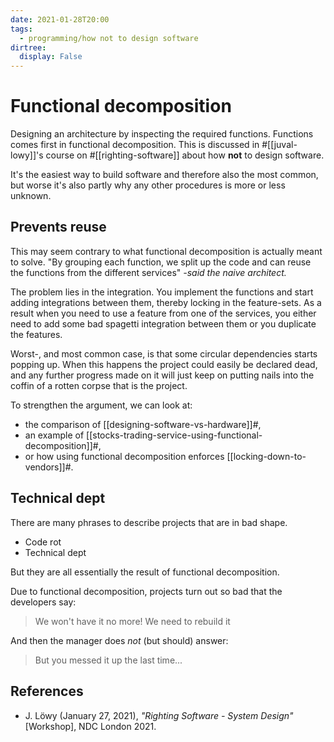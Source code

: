 ```yaml
---
date: 2021-01-28T20:00
tags: 
  - programming/how not to design software
dirtree:
  display: False
---
```


# Functional decomposition

Designing an architecture by inspecting the required functions. Functions comes
first in functional decomposition. This is discussed in #[[juval-lowy]]'s
course on #[[righting-software]] about how **not** to design software.

It's the easiest way to build software and therefore also the most common, but
worse it's also partly why any other procedures is more or less unknown.

## Prevents reuse

This may seem contrary to what functional decomposition is actually meant to
solve. "By grouping each function, we split up the code and can reuse the
functions from the different services" *-said the naive architect.*

The problem lies in the integration. You implement the functions and start
adding integrations between them, thereby locking in the feature-sets. As a
result when you need to use a feature from one of the services, you either need
to add some bad spagetti integration between them or you duplicate the features.

Worst-, and most common case, is that some circular dependencies starts popping
up. When this happens the project could easily be declared dead, and any further
progress made on it will just keep on putting nails into the coffin of a rotten
corpse that is the project.

To strengthen the argument, we can look at:

- the comparison of [[designing-software-vs-hardware]]#,
- an example of [[stocks-trading-service-using-functional-decomposition]]#,
- or how using functional decomposition enforces [[locking-down-to-vendors]]#.

## Technical dept

There are many phrases to describe projects that are in bad shape.

- Code rot
- Technical dept

But they are all essentially the result of functional decomposition.

Due to functional decomposition, projects turn out so bad that the developers
say:

> We won't have it no more! We need to rebuild it

And then the manager does *not* (but should) answer:

> But you messed it up the last time...

## References

- J. Löwy (January 27, 2021), *"Righting Software - System Design"* [Workshop],
  NDC London 2021.
